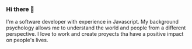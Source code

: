 ### Hi there 👋

I'm a software developer with experience in Javascript. My background psychology allows me to understand the world and people from a different perspective. I love to work and create proyects tha have a positive impact on people's lives. 


